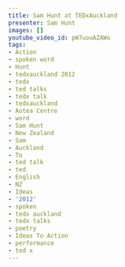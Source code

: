```yaml
---
title: Sam Hunt at TEDxAuckland
presenter: Sam Hunt
images: []
youtube_video_id: pW7uouAZAWo
tags:
- Action
- spoken word
- Hunt
- tedxauckland 2012
- tedx
- ted talks
- tedx talk
- tedxauckland
- Aotea Centre
- word
- Sam Hunt
- New Zealand
- Sam
- Auckland
- To
- ted talk
- ted
- English
- NZ
- Ideas
- '2012'
- spoken
- tedx auckland
- tedx talks
- poetry
- Ideas To Action
- performance
- ted x
---
```

